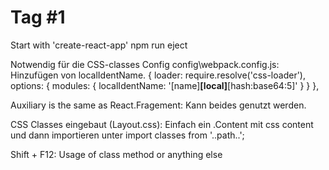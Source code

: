 # Tag #1

Start with 'create-react-app'
npm run eject

Notwendig für die CSS-classes
Config config\webpack.config.js: Hinzufügen von localIdentName.
    {
        loader: require.resolve('css-loader'),
        options: {
          modules: {
            localIdentName: '[name]__[local]__[hash:base64:5]'
          }
        }
    },

Auxiliary is the same as React.Fragement: Kann beides genutzt werden.


CSS Classes eingebaut (Layout.css): Einfach ein .Content mit css content
und dann importieren unter 
    import classes from '..path..';
    <main className="classes.Content">



Shift + F12: Usage of class method or anything else